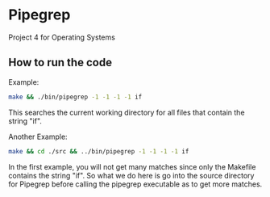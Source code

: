 # Pipegrep

Project 4 for Operating Systems

## How to run the code

Example:

```bash
make && ./bin/pipegrep -1 -1 -1 -1 if

```

This searches the current working directory for all files that contain the string "if".

Another Example:

```bash
make && cd ./src && ../bin/pipegrep -1 -1 -1 -1 if
```

In the first example, you will not get many matches since only the Makefile contains
the string "if". So what we do here is go into the source directory for Pipegrep
before calling the pipegrep executable as to get more matches.
